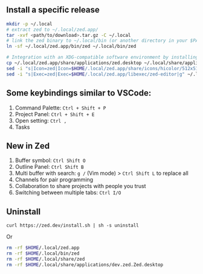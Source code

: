 ## Install a specific release

```bash
mkdir -p ~/.local
# extract zed to ~/.local/zed.app/
tar -xvf <path/to/download>.tar.gz -C ~/.local
# link the zed binary to ~/.local/bin (or another directory in your $PATH)
ln -sf ~/.local/zed.app/bin/zed ~/.local/bin/zed

# Integration with an XDG-compatible software environment by installing a .desktop file
cp ~/.local/zed.app/share/applications/zed.desktop ~/.local/share/applications/dev.zed.Zed.desktop
sed -i "s|Icon=zed|Icon=$HOME/.local/zed.app/share/icons/hicolor/512x512/apps/zed.png|g" ~/.local/share/applications/dev.zed.Zed.desktop
sed -i "s|Exec=zed|Exec=$HOME/.local/zed.app/libexec/zed-editor|g" ~/.local/share/applications/dev.zed.Zed.desktop
```

## Some keybindings similar to VSCode:

1. Command Palette: `Ctrl + Shift + P`
2. Project Panel: `Ctrl + Shift + E`
3. Open setting: `Ctrl ,`
4. Tasks

## New in Zed

1. Buffer symbol: `Ctrl Shift O`
2. Outline Panel: `Ctrl Shift B`
3. Multi buffer with search: `g /` (Vim mode) > `Ctrl Shift L` to replace all
4. Channels for pair programming
5. Collaboration to share projects with people you trust
6. Switching between multiple tabs: `Ctrl I/O`

## Uninstall

`curl https://zed.dev/install.sh | sh -s uninstall`

Or

```bash
rm -rf $HOME/.local/zed.app
rm -rf $HOME/.local/bin/zed
rm -rf $HOME/.local/share/zed
rm -rf $HOME/.local/share/applications/dev.zed.Zed.desktop

```

